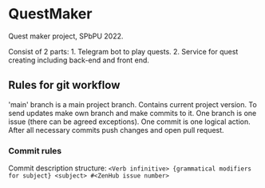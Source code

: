 # QuestMaker 
Quest maker project, SPbPU 2022.

Consist of 2 parts:
    1. Telegram bot to play quests.
    2. Service for quest creating including back-end and front end.

## Rules for git workflow
'main' branch is a main project branch. Contains current project version.
To send updates make own branch and make commits to it.
One branch is one issue (there can be agreed exceptions). One commit is one logical action.
After all necessary commits push changes and open pull request.

### Commit rules
Commit description structure:
`<Verb infinitive> {grammatical modifiers for subject} <subject> #<ZenHub issue number>`
